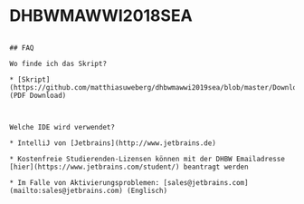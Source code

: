 # DHBWMAWWI2018SEA
                                                                                                  
                                                                                                  ## FAQ
                                                                                                  Wo finde ich das Skript?
                                                                                                  * [Skript](https://github.com/matthiasuweberg/dhbwmawwi2019sea/blob/master/Downloads/ProgrammierenSkript.pdf) (PDF Download)
                                                                                                  
                                                                                                  
                                                                                                  Welche IDE wird verwendet?
                                                                                                  * IntelliJ von [Jetbrains](http://www.jetbrains.de)
                                                                                                  * Kostenfreie Studierenden-Lizensen können mit der DHBW Emailadresse [hier](https://www.jetbrains.com/student/) beantragt werden
                                                                                                  * Im Falle von Aktivierungsproblemen: [sales@jetbrains.com](mailto:sales@jetbrains.com) (Englisch)